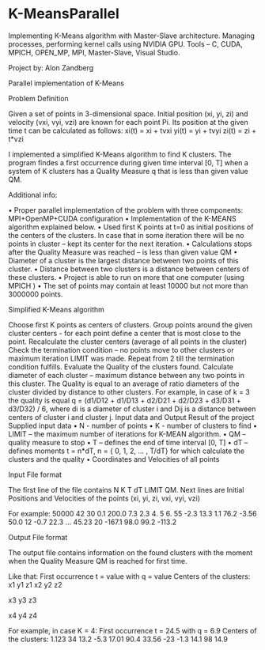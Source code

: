 # K-MeansParallel
Implementing K-Means algorithm with Master-Slave architecture. Managing processes, performing kernel calls using NVIDIA GPU. Tools – C, CUDA, MPICH, OPEN_MP, MPI, Master-Slave, Visual Studio.

Project by: Alon Zandberg

Parallel implementation of K-Means

Problem Definition

Given a set of points in 3-dimensional space. Initial position (xi, yi, zi) and velocity (vxi, vyi, vzi) are known for each point Pi. Its position at the given time t can be calculated as follows: xi(t) = xi + tvxi yi(t) = yi + tvyi zi(t) = zi + t*vzi

I implemented a simplified K-Means algorithm to find K clusters. The program findes a first occurrence during given time interval [0, T] when a system of K clusters has a Quality Measure q that is less than given value QM.

Additional info:

• Proper parallel implementation of the problem with three components: MPI+OpenMP+CUDA configuration • Implementation of the K-MEANS algorithm explained below.
• Used first K points at t=0 as initial positions of the centers of the clusters. In case that in some iteration there will be no points in cluster – kept its center for the next iteration. • Calculations stops after the Quality Measure was reached – is less than given value QM • Diameter of a cluster is the largest distance between two points of this cluster. • Distance between two clusters is a distance between centers of these clusters. • Project is able to run on more that one computer (using MPICH ) • The set of points may contain at least 10000 but not more than 3000000 points.

Simplified K-Means algorithm

Choose first K points as centers of clusters.
Group points around the given cluster centers - for each point define a center that is most close to the point.
Recalculate the cluster centers (average of all points in the cluster)
Check the termination condition – no points move to other clusters or maximum iteration LIMIT was made.
Repeat from 2 till the termination condition fulfills.
Evaluate the Quality of the clusters found. Calculate diameter of each cluster – maximum distance between any two points in this cluster. The Quality is equal to an average of ratio diameters of the cluster divided by distance to other clusters. For example, in case of k = 3 the quality is equal q = (d1/D12 + d1/D13 + d2/D21 + d2/D23 + d3/D31 + d3/D32) / 6, where di is a diameter of cluster i and Dij is a distance between centers of cluster i and cluster j.
Input data and Output Result of the project Supplied input data • N - number of points • K - number of clusters to find • LIMIT – the maximum number of iterations for K-MEAN algorithm. • QM – quality measure to stop • T – defines the end of time interval [0, T] • dT – defines moments t = n*dT, n = { 0, 1, 2, … , T/dT} for which calculate the clusters and the quality • Coordinates and Velocities of all points

Input File format

The first line of the file contains N K T dT LIMIT QM.
Next lines are Initial Positions and Velocities of the points (xi, yi, zi, vxi, vyi, vzi)

For example: 50000 42 30 0.1 200.0 7.3 2.3 4. 5 6. 55 -2.3 13.3 1.1 76.2 -3.56 50.0 12 -0.7 22.3 … 45.23 20 -167.1 98.0 99.2 -113.2

Output File format

The output file contains information on the found clusters with the moment when the Quality Measure QM is reached for first time.

Like that: First occurrence t = value with q = value Centers of the clusters: x1 y1 z1 x2 y2 z2

x3 y3 z3

x4 y4 z4

For example, in case K = 4: First occurrence t = 24.5 with q = 6.9 Centers of the clusters: 1.123 34 13.2 -5.3 17.01 90.4 33.56 -23 -1.3 14.1 98 14.9
